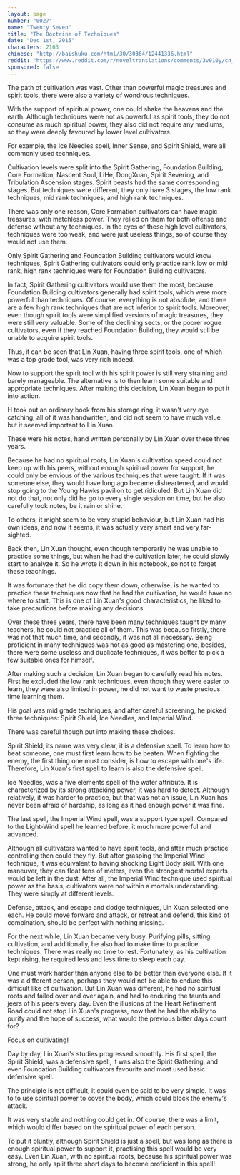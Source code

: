 ```yaml
---
layout: page
number: "0027"
name: "Twenty Seven"
title: "The Doctrine of Techniques"
date: "Dec 1st, 2015"
characters: 2163
chinese: "http://baishuku.com/html/30/30364/12441336.html"
reddit: "https://www.reddit.com/r/noveltranslations/comments/3v010y/cn_tempered_immortal_chapter_0027/"
sponsored: false
---
```


The path of cultivation was vast. Other than powerful magic treasures and spirit tools, there were also a variety of wondrous techniques.

With the support of spiritual power, one could shake the heavens and the earth. Although techniques were not as powerful as spirit tools, they do not consume as much spiritual power, they also did not require any mediums, so they were deeply favoured by lower level cultivators.

For example, the Ice Needles spell, Inner Sense, and Spirit Shield, were all commonly used techniques.

Cultivation levels were split into the Spirit Gathering, Foundation Building, Core Formation, Nascent Soul, LiHe, DongXuan, Spirit Severing, and Tribulation Ascension stages. Spirit beasts had the same corresponding stages. But techniques were different, they only have 3 stages, the low rank techniques, mid rank techniques, and high rank techniques.

There was only one reason, Core Formation cultivators can have magic treasures, with matchless power. They relied on them for both offense and defense without any techniques. In the eyes of these high level cultivators, techniques were too weak, and were just useless things, so of course they would not use them.

Only Spirit Gathering and Foundation Building cultivators would know techniques, Spirit Gathering cultivators could only practice rank low or mid rank, high rank techniques were for Foundation Building cultivators.

In fact, Spirit Gathering cultivators would use them the most, because Foundation Building cultivators generally had spirit tools, which were more powerful than techniques. Of course, everything is not absolute, and there are a few high rank techniques that are not inferior to spirit tools. Moreover, even though spirit tools were simplified versions of magic treasures, they were still very valuable. Some of the declining sects, or the poorer rogue cultivators, even if they reached Foundation Building, they would still be unable to acquire spirit tools.

Thus, it can be seen that Lin Xuan, having three spirit tools, one of which was a top grade tool, was very rich indeed.

Now to support the spirit tool with his spirit power is still very straining and barely manageable. The alternative is to then learn some suitable and appropriate techniques. After making this decision, Lin Xuan began to put it into action.

H took out an ordinary book from his storage ring, it wasn't very eye catching, all of it was handwritten, and did not seem to have much value, but it seemed important to Lin Xuan.

These were his notes, hand written personally by Lin Xuan over these three years.

Because he had no spiritual roots, Lin Xuan's cultivation speed could not keep up with his peers, without enough spiritual power for support, he could only be envious of the various techniques that were taught. If it was someone else, they would have long ago became disheartened, and would stop going to the Young Hawks pavilion to get ridiculed. But Lin Xuan did not do that, not only did he go to every single session on time, but he also carefully took notes, be it rain or shine.

To others, it might seem to be very stupid behaviour, but Lin Xuan had his own ideas, and now it seems, it was actually very smart and very far-sighted.

Back then, Lin Xuan thought, even though temporarily he was unable to practice some things, but when he had the cultivation later, he could slowly start to analyze it. So he wrote it down in his notebook, so not to forget these teachings.

It was fortunate that he did copy them down, otherwise, is he wanted to practice these techniques now that he had the cultivation, he would have no where to start. This is one of Lin Xuan's good characteristics, he liked to take precautions before making any decisions.

Over these three years, there have been many techniques taught by many teachers, he could not practice all of them. This was because firstly, there was not that much time, and secondly, it was not all necessary. Being proficient in many techniques was not as good as mastering one, besides, there were some useless and duplicate techniques, it was better to pick a few suitable ones for himself.

After making such a decision, Lin Xuan began to carefully read his notes. First he excluded the low rank techniques, even though they were easier to learn, they were also limited in power, he did not want to waste precious time learning them.

His goal was mid grade techniques, and after careful screening, he picked three techniques: Spirit Shield, Ice Needles, and Imperial Wind.

There was careful though put into making these choices.

Spirit Shield, its name was very clear, it is a defensive spell. To learn how to beat someone, one must first learn how to be beaten. When fighting the enemy, the first thing one must consider, is how to escape with one's life. Therefore, Lin Xuan's first spell to learn is also the defensive spell.

Ice Needles, was a five elements spell of the water attribute. It is characterized by its strong attacking power, it was hard to detect. Although relatively, it was harder to practice, but that was not an issue, Lin Xuan has never been afraid of hardship, as long as it had enough power it was fine.

The last spell, the Imperial Wind spell, was a support type spell. Compared to the Light-Wind spell he learned before, it much more powerful and advanced.

Although all cultivators wanted to have spirit tools, and after much practice controlling then could they fly. But after grasping the Imperial Wind technique, it was equivalent to having shocking Light Body skill. With one maneuver, they can float tens of meters, even the strongest mortal experts would be left in the dust. After all, the Imperial Wind technique used spiritual power as the basis, cultivators were not within a mortals understanding. They were simply at different levels.

Defense, attack, and escape and dodge techniques, Lin Xuan selected one each. He could move forward and attack, or retreat and defend, this kind of combination, should be perfect with nothing missing.

For the next while, Lin Xuan became very busy. Purifying pills, sitting cultivation, and additionally, he also had to make time to practice techniques. There was really no time to rest. Fortunately, as his cultivation kept rising, he required less and less time to sleep each day.

One must work harder than anyone else to be better than everyone else. If it was a different person, perhaps they would not be able to endure this difficult like of cultivation. But Lin Xuan was different, he had no spiritual roots and failed over and over again, and had to enduring the taunts and jeers of his peers every day. Even the illusions of the Heart Refinement Road could not stop Lin Xuan's progress, now that he had the ability to purify and the hope of success, what would the previous bitter days count for?

Focus on cultivating!

Day by day, Lin Xuan's studies progressed smoothly. His first spell, the Spirit Shield, was a defensive spell, it was also the Spirit Gathering, and even Foundation Building cultivators favourite and most used basic defensive spell.

The principle is not difficult, it could even be said to be very simple. It was to to use spiritual power to cover the body, which could block the enemy's attack.

It was very stable and nothing could get in. Of course, there was a limit, which would differ based on the spiritual power of each person.

To put it bluntly, although Spirit Shield is just a spell, but was long as there is enough spiritual power to support it, practising this spell would be very easy. Even Lin Xuan, with no spiritual roots, because his spiritual power was strong, he only split three short days to become proficient in this spell!
